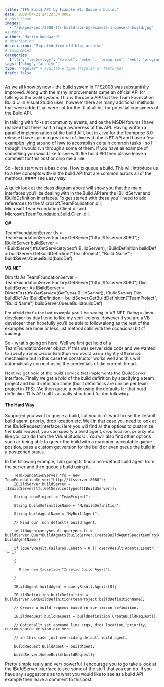 ```yaml
---
title: "TFS Build API by Example #1: Queue a build."
date: 2008-04-21T14:23:34.000Z
# post thumb
images:
  - "/images/post/2008-tfs-build-api-by-example-1-queue-a-build.jpg"
#author
author: "Martin Woodward"
# description
description: "Migrated from old blog archive"
# Taxonomies
categories:
  ["tfs", "technology", "dotnet", "maker", "teamprise", "web", "programming"]
tags: ["blog", "archive"]
type: "regular" # available type (regular or featured)
draft: false
---
```


[](http://www.woodwardweb.com/WindowsLiveWriter/TFSBuildAPIbyExample1Queueabuild_C1CE/BuildAPI_2.gif) As we all know by now - the build system in TFS2008 was substantially improved. Along with the many improvements came an official API for talking to the build system. This is the same API that the Team Foundation Build UI in Visual Studio uses, however there are many additional methods that were added that were not for the UI at all but for potential consumers of the Build API.

In talking with folks at community events, and on the MSDN forums I have realized that there isn't a huge awareness of this API. Having written a parallel implementation of the build API, but in Java for the Teamprise 3.0 release I have spent a great deal of time with the .NET API and have a few examples lying around of how to accomplish certain common tasks - so I thought I would run through a some of them. If you have an example of something you would like to see with the build API then please leave a comment for this post or drop me a line.

So - let's start with a basic one. How to queue a build. This will introduce us to a few concepts with-in the build API that are common across all of the methods. #### The Easy Way.

A quick look at the class diagram above will show you that the main interfaces you'll be dealing with in the Build API are the IBuildServer and IBuildDefinition interfaces. To get started with these you'll need to add references to the Microsoft.TeamFoundation.dll, Microsoft.TeamFoundation.Client.dll and Microsoft.TeamFoundation.Build.Client.dll.

**C#**

TeamFoundationServer tfs = TeamFoundationServerFactory.GetServer("http://tfsserver:8080");
IBuildServer buildServer = (IBuildServer)tfs.GetService(typeof(IBuildServer));
IBuildDefinition buildDef = buildServer.GetBuildDefinition("TeamProject", "Build Name");
buildServer.QueueBuild(buildDef);

**VB.NET**

Dim tfs As TeamFoundationServer = TeamFoundationServerFactory.GetServer("http://tfsserver:8080")
Dim buildServer As IBuildServer = DirectCast(tfs.GetService(GetType(IBuildServer)), IBuildServer)
Dim buildDef As IBuildDefinition = buildServer.GetBuildDefinition("TeamProject", "Build Name")
buildServer.QueueBuild(buildDef)

I'm afraid that's the last example you'll be seeing in VB.NET. Being a Java developer by day I tend to like my semi-colons. However if you are a VB developer then hopefully you'll be able to follow along as the rest of the examples are more or less just method calls with the occasional bit of casting.

So - what's going on here. Well we first get hold of a TeamFoundationServer object. If this was server side code and we wanted to specify some credentials then we would use a slightly difference mechanism but in this case the constructor works well and this will automatically connect using the credentials of the current thread.

Next we get hold of the build service that implements the IBuildServer interface. Finally we get a hold of the build definition by specifying a team project and build definition name (build definitions are unique per team project in TFS). We then queue a build using the defaults for that build definition. This API call is actually shorthand for the following...

#### The Hard Way

Supposed you want to queue a build, but you don't want to use the default build agent, priority, drop location etc. Well in that case you need to look at the IBuildRequest interface. Here you will find all the options to customize the build request, you can specify a build agent, drop location, priority etc like you can do from the Visual Studio UI. You will also find other options such as being able to queue the build with a maximum acceptable queue position, pass a custom get version for the build or even queue the build in a postponed status.

In the following example, I am going to find a non-default build agent from the server and then queue a build using it.

        TeamFoundationServer tfs = new TeamFoundationServer("http://tfsserver:8080");
        IBuildServer buildServer = (IBuildServer)tfs.GetService(typeof(IBuildServer));

        String teamProject = "TeamProject";

        String buildDefinitionName = "MyBuildDefinition";

        String buildAgentName = "MyBuildAgent";

        // Find our (non default) build agent.

        IBuildAgentQueryResult queryResult = buildServer.QueryBuildAgents(buildServer.CreateBuildAgentSpec(teamProject, buildAgentName));

        if (queryResult.Failures.Length > 0 || queryResult.Agents.Length != 1)

        {

          throw new Exception("Invalid Build Agent");

        }

        IBuildAgent buildAgent = queryResult.Agents[0];

        IBuildDefinition buildDefinition = buildServer.GetBuildDefinition(teamProject,buildDefinitionName);

        // Create a build request based on our chosen definition.

        IBuildRequest buildRequest = buildDefinition.CreateBuildRequest();

        // Optionally set command line args, drop location, priority, custom source version etc here

        // in this case just overriding default build agent.

        buildRequest.BuildAgent = buildAgent;

        buildServer.QueueBuild(buildRequest);

Pretty simple really and very powerful. I encourage you to go take a look at the IBuildServer interface to see some of the stuff that you can do. If you have any suggestions as to what you would like to see as a build API example then leave a comment to this post.
